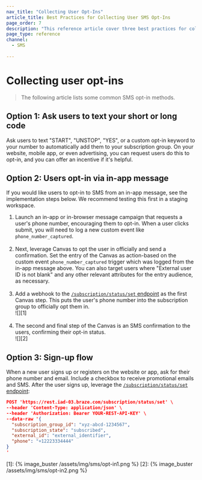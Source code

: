 ```yaml
---
nav_title: "Collecting User Opt-Ins"
article_title: Best Practices for Collecting User SMS Opt-Ins
page_order: 7
description: "This reference article cover three best practices for collecting user opt-ins."
page_type: reference
channel:
  - SMS
  
---
```


# Collecting user opt-ins

> The following article lists some common SMS opt-in methods.

## Option 1: Ask users to text your short or long code

Ask users to text "START", "UNSTOP", "YES", or a custom opt-in keyword to your number to automatically add them to your subscription group. On your website, mobile app, or even advertising, you can request users do this to opt-in, and you can offer an incentive if it's helpful.

## Option 2: Users opt-in via in-app message

If you would like users to opt-in to SMS from an in-app message, see the implementation steps below. We recommend testing this first in a staging workspace. 

1. Launch an in-app or in-browser message campaign that requests a user's phone number, encouraging them to opt-in. When a user clicks submit, you will need to log a new custom event like `phone_number_captured`.<br><br>
2. Next, leverage Canvas to opt the user in officially and send a confirmation. Set the entry of the Canvas as action-based on the custom event `phone_number_captured` trigger which was logged from the in-app message above. You can also target users where "External user ID is not blank" and any other relevant attributes for the entry audience, as necessary. <br><br>
3. Add a webhook to the [`/subscription/status/set` endpoint]({{site.baseurl}}/api/endpoints/subscription_groups/post_update_user_subscription_group_status/#update-users-subscription-group-status) as the first Canvas step. This puts the user's phone number into the subscription group to officially opt them in. <br>![][1]<br><br>
4. The second and final step of the Canvas is an SMS confirmation to the users, confirming their opt-in status.<br>![][2]

## Option 3: Sign-up flow

When a new user signs up or registers on the website or app, ask for their phone number and email. Include a checkbox to receive promotional emails and SMS. After the user signs up, leverage the [`/subscription/status/set` endpoint]({{site.baseurl}}/api/endpoints/subscription_groups/post_update_user_subscription_group_status/#update-users-subscription-group-status):

```json
POST 'https://rest.iad-03.braze.com/subscription/status/set' \
--header 'Content-Type: application/json' \
--header 'Authorization: Bearer YOUR-REST-API-KEY' \
--data-raw '{
  "subscription_group_id": "xyz-abcd-1234567",
  "subscription_state": "subscribed",
  "external_id": "external_identifier",
  "phone": "+12223334444"
}
'
```

[1]: {% image_buster /assets/img/sms/opt-in1.png %}
[2]: {% image_buster /assets/img/sms/opt-in2.png %}